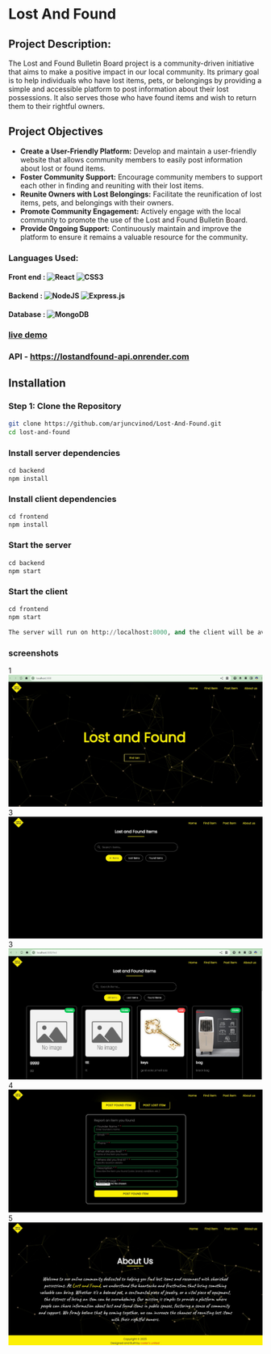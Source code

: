 # Lost And Found

## Project Description:
The Lost and Found Bulletin Board project is a community-driven initiative that aims to make a positive impact in our local community. Its primary goal is to help individuals who have lost items, pets, or belongings by providing a simple and accessible platform to post information about their lost possessions. It also serves those who have found items and wish to return them to their rightful owners.

## Project Objectives
- **Create a User-Friendly Platform:** Develop and maintain a user-friendly website that allows community members to easily post information about lost or found items.
- **Foster Community Support:** Encourage community members to support each other in finding and reuniting with their lost items.
- **Reunite Owners with Lost Belongings:** Facilitate the reunification of lost items, pets, and belongings with their owners.
- **Promote Community Engagement:** Actively engage with the local community to promote the use of the Lost and Found Bulletin Board.
- **Provide Ongoing Support:** Continuously maintain and improve the platform to ensure it remains a valuable resource for the community.
  
### Languages Used:
#### Front end : ![React](https://img.shields.io/badge/react-%2320232a.svg?style=flat&logo=react&logoColor=%2361DAFB) ![CSS3](https://img.shields.io/badge/css3-%231572B6.svg?style=flat&logo=css3&logoColor=white) 
#### Backend : ![NodeJS](https://img.shields.io/badge/node.js-6DA55F?style=flat&logo=node.js&logoColor=white) ![Express.js](https://img.shields.io/badge/express.js-%23404d59.svg?style=flat&logo=express&logoColor=%2361DAFB)
#### Database : ![MongoDB](https://img.shields.io/badge/MongoDB-%234ea94b.svg?style=flat&logo=mongodb&logoColor=white) <br />
### [live demo](https://lostandfound-acv.vercel.app)
### API - https://lostandfound-api.onrender.com

## Installation

### Step 1: Clone the Repository

```bash
git clone https://github.com/arjuncvinod/Lost-And-Found.git
cd lost-and-found
```
### Install server dependencies
```console cd server
cd backend
npm install
```
### Install client dependencies
```console
cd frontend
npm install
```
### Start the server
```console
cd backend
npm start
```
### Start the client
```console
cd frontend
npm start
```
```python
The server will run on http://localhost:8000, and the client will be available at http://localhost:3000
```

### screenshots
1![image](https://github.com/Jagan-200209/item-scout/blob/main/Screenshot%202025-04-26%20111136.jpg)
3![image](https://github.com/Jagan-200209/item-scout/blob/main/Screenshot%202025-04-26%20111208.jpg)
3![image](https://github.com/Jagan-200209/item-scout/blob/main/Screenshot%202025-04-26%20111320.jpg)
4![image](https://github.com/Jagan-200209/item-scout/blob/main/Screenshot%202025-04-26%20111431.jpg)
5![image](https://github.com/Jagan-200209/item-scout/blob/main/Screenshot%202025-04-26%20111500.jpg)


